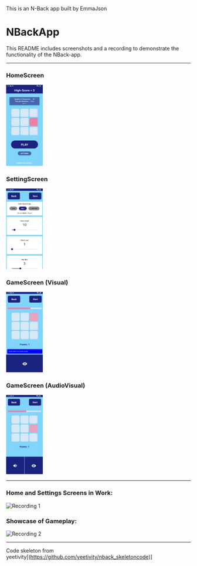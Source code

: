 This is an N-Back app built by EmmaJson

# NBackApp

This README includes screenshots and a recording to demonstrate the functionality of the NBack-app.

---

### HomeScreen
<img src="https://github.com/EmmaJson/NBackApp/blob/main/display/Nback_home.png" alt="Screenshot 1" width="100">

### SettingScreen
<img src="https://github.com/EmmaJson/NBackApp/blob/main/display/Nback_settings.png" alt="Screenshot 2" width="100">

### GameScreen (Visual)
<img src="https://github.com/EmmaJson/NBackApp/blob/main/display/Nback_VisualGame.png" alt="Screenshot 3" width="100">

### GameScreen (AudioVisual)
<img src="https://github.com/EmmaJson/NBackApp/blob/main/display/Nback_AudioVisualGame.png" alt="Screenshot 4" width="100">

---

### Home and Settings Screens in Work:
<img src="https://github.com/EmmaJson/NBackApp/blob/main/display/Nback_HomeSettingsRec.gif" alt="Recording 1" width="100">

### Showcase of Gameplay:
<img src="https://github.com/EmmaJson/NBackApp/blob/main/display/Nback_GameRec.gif" alt="Recording 2" width="100">

---

Code skeleton from yeetivity[(https://github.com/yeetivity/nback_skeletoncode)]
